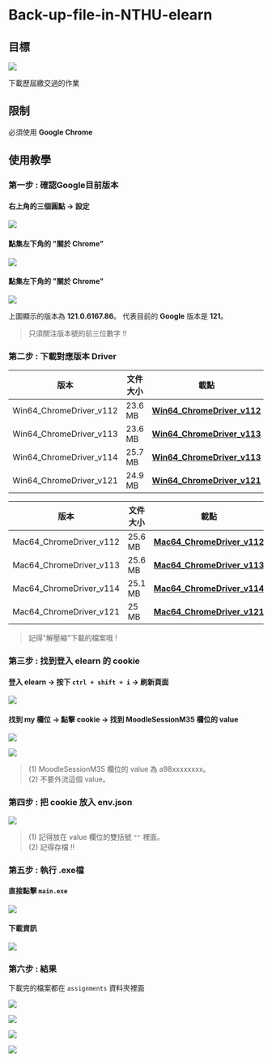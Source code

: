 

# Back-up-file-in-NTHU-elearn



## 目標

![](Images/target_files.png)

下載歷屆繳交過的作業

## 限制

必須使用 **Google Chrome**

## 使用教學

### 第一步 : 確認Google目前版本

#### 右上角的三個圓點 -> 設定 
![](Images/google_version_1.png)

#### 點集左下角的 "關於 Chrome"
![](Images/google_version_2.png)

#### 點集左下角的 "關於 Chrome"
![](Images/google_version_3.png)

上圖顯示的版本為 **121.0.6167.86**。
代表目前的 **Google** 版本是 **121**。
> 只須關注版本號的前三位數字 !!

### 第二步 : 下載對應版本 Driver

| 版本                    | 文件大小 | 載點     |
|------------------------|-----------|--------------|
| Win64_ChromeDriver_v112 | 23.6 MB  | [**Win64_ChromeDriver_v112**][Win64_ChromeDriver_v112] |
| Win64_ChromeDriver_v113 | 23.6 MB  | [**Win64_ChromeDriver_v113**][Win64_ChromeDriver_v113] |
| Win64_ChromeDriver_v114 | 25.7 MB  | [**Win64_ChromeDriver_v113**][Win64_ChromeDriver_v113] |
| Win64_ChromeDriver_v121 | 24.9 MB  | [**Win64_ChromeDriver_v121**][Win64_ChromeDriver_v121] |

| 版本                    | 文件大小  |    載點     |
|-------------------------|----------|--------------|
| Mac64_ChromeDriver_v112 | 25.6 MB  | [**Mac64_ChromeDriver_v112**][Mac64_ChromeDriver_v112] |
| Mac64_ChromeDriver_v113 | 25.6 MB  | [**Mac64_ChromeDriver_v113**][Mac64_ChromeDriver_v113] |
| Mac64_ChromeDriver_v114 | 25.1 MB  | [**Mac64_ChromeDriver_v114**][Mac64_ChromeDriver_v114] |
| Mac64_ChromeDriver_v121 | 25   MB  | [**Mac64_ChromeDriver_v121**][Mac64_ChromeDriver_v121] |

> 記得"解壓縮"下載的檔案哦 !

### 第三步 : 找到登入 elearn 的 cookie

#### 登入 elearn -> 按下 `ctrl + shift + i` -> 刷新頁面
![](Images/elearn_login_1.png)

#### 找到 my 欄位 -> 點擊 cookie -> 找到 MoodleSessionM35 欄位的 value	
![](Images/elearn_login_2.png)

![](Images/elearn_login_3.png)

>(1) MoodleSessionM35 欄位的 value 為 a98xxxxxxxx。<br>
>(2) 不要外流這個 value。

### 第四步 : 把 cookie 放入 env.json

![](Images/env_1.png)
>(1) 記得放在 value 欄位的雙括號 `""` 裡面。 <br>
>(2) 記得存檔 !!

### 第五步 : 執行 .exe檔

#### 直接點擊 `main.exe`
![](Images/main_exe_1.png)

#### 下載資訊
![](Images/result_1.png)

### 第六步 : 結果

下載完的檔案都在 `assignments` 資料夾裡面

![](Images/result_2.png)

![](Images/result_3.png)

![](Images/result_4.png)

![](Images/result_5.png)


[Mac64_ChromeDriver_v112]: https://github.com/YEH-YU-YANG/Back-up-file-in-NTHU-elearn/releases/download/v1.0-alpha/Mac64_ChromeDriver_v112.zip
[Mac64_ChromeDriver_v113]: https://github.com/YEH-YU-YANG/Back-up-file-in-NTHU-elearn/releases/download/v1.0-alpha/Mac64_ChromeDriver_v113.zip
[Mac64_ChromeDriver_v114]: https://github.com/YEH-YU-YANG/Back-up-file-in-NTHU-elearn/releases/download/v1.0-alpha/Mac64_ChromeDriver_v114.zip
[Mac64_ChromeDriver_v121]: https://github.com/YEH-YU-YANG/Back-up-file-in-NTHU-elearn/releases/download/v1.0-alpha/Mac64_ChromeDriver_v121.zip

[Win64_ChromeDriver_v112]: https://github.com/YEH-YU-YANG/Back-up-file-in-NTHU-elearn/releases/download/v1.0-alpha/Win64_ChromeDriver_v112.zip
[Win64_ChromeDriver_v113]: https://github.com/YEH-YU-YANG/Back-up-file-in-NTHU-elearn/releases/download/v1.0-alpha/Win64_ChromeDriver_v113.zip
[Win64_ChromeDriver_v114]: https://github.com/YEH-YU-YANG/Back-up-file-in-NTHU-elearn/releases/download/v1.0-alpha/Win64_ChromeDriver_v114.zip
[Win64_ChromeDriver_v121]: https://github.com/YEH-YU-YANG/Back-up-file-in-NTHU-elearn/releases/download/v1.0-alpha/Win64_ChromeDriver_v121.zip